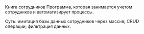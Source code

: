 Книга сотрудников
Программа, которая занимается учетом сотрудников и автоматизирует процессы. 

Суть:
имитация базы данных сотрудников через массив;
CRUD операции;
фильтрация данных.
